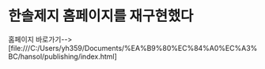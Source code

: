 <h1>한솔제지 홈페이지를 재구현했다</h1>


홈페이지 바로가기-->[file:///C:/Users/yh359/Documents/%EA%B9%80%EC%84%A0%EC%A3%BC/hansol/publishing/index.html]
